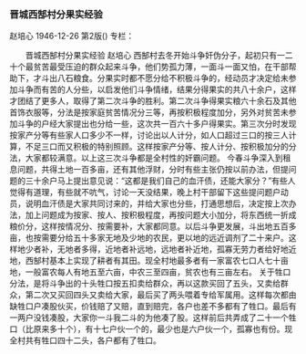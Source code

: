 ### 晋城西郜村分果实经验
赵培心
1946-12-26
第2版()
专栏：

　　晋城西郜村分果实经验
    赵培心
    西郜村去冬开始斗争奸伪分子，起初只有一二十个最贫苦最受压迫的群众起来斗争，他们势孤力薄，一面斗一面又怕，在干部帮助下，才斗出八石粮食。分果实时都不愿分给不积极斗争的，经动员才决定给未参加斗争而有苦的人分些，以启发他们斗争情绪，结果分得果实的共八十余户，这样才团结了更多人，取得了第二次斗争的胜利。第二次斗争得果实粮六十余石及其他首饰衣服等，分法是按家庭贫苦情况分三等，再按积极程度加分，另外对贫苦未参加斗争的户经大家提出也分给一些，这次共一百六十多户得果实。第三次分时发现按家产分等有些家人口多少不一样，讨论出以人计分，如人口超过三口的按三人计算，不足三口而又积极的特别照顾。这样按家产分等、按人计分、按积极加分的分法，大家都较满意。以上这三次斗争都是全村性的奸霸问题。
    今春斗争深入到租息问题，共得土地一百多亩，还有其他浮财，分时有些主张仍按以前办法，但提问题的三十余户马上提出意见说：“这都是我们自己的血汗债，还能大家分？”有些人觉得有道理，有些就不吭气，讨论一天没结果，晚上村干部留下这些提问题户动员，说明血汗债是大家共同讨来的，并给大家也分些，打通思想后，决定按上次办法，加上问题成为按家、按人、按积极程度，再按问题大小加分，将东西统一折成粮价分，这样按情况分、按需要补，大家都同意。以后斗争更发展，斗出地五百多亩，也按需要分给五十多家无地及少地的农民，更以地的远近调剂了二十来户。这样地少者补，无地者多得，近地者补远地，远地者补近地，孤寡无劳力者给好地近地，西郜村基本上实现了耕者有其田。现全村地最多者有一家富农七口人七十亩地，一般富农每人有地五至六亩，中农三至四亩，贫农也有三亩左右。
    关于牲口分法，是将斗争出的十头牲口按五扣卖给群众，再以这款买回了五头，又卖给群众，第二次又买回四头又卖给大家，最后买了两头喂着专给军属用。这样每次都由缺牲口户凑股伙买，价钱赔了又赔，直到赔完，各户也差不多都有了牲口。最后有一两户没钱凑股，大家你一斗我二斗的为他凑了股。这样前后共弄成了二十一个牲口（比原来多十个），有十七户伙一个的，最少也是六户伙一个，孤寡也有份。现全村共有牲口四十二头，各户都有了牲口。
